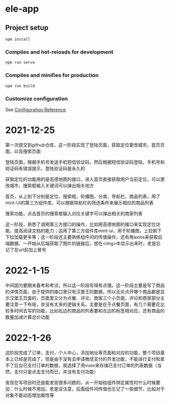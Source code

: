 # ele-app

## Project setup
```
npm install
```

### Compiles and hot-reloads for development
```
npm run serve
```

### Compiles and minifies for production
```
npm run build
```

### Customize configuration
See [Configuration Reference](https://cli.vuejs.org/config/).

# 2021-12-25

第一次提交到github仓库，这一阶段实现了登陆页面，获取定位更改城市，首页页面，以及搜索页面

登陆页面，根据手机号发送手机短信验证码，然后根据短信验证码登陆，手机号和验证码有错误提示，登陆验证码是永久的

获取定位的功能用的是高德地图的接口，进入首页直接获取用户当前定位，可以更改城市，搜索框输入关键词可以弹出相关地方

首页，从上到下分别是定位，搜索框，轮播图，分类，导航栏，商品列表，用了mint-UI的第三方组件库，可以根据导航栏的筛选条件来展示相应的商品列表

搜索功能，点击首页的搜索框输入对应关键字可以弹出相关的商家列表

这一阶段，熟悉了调用第三方接口的操作，比如用高德地图的接口来实现定位功能，提高阅读文档的能力；运用了第三方组件库mint-ui，用于轮播图，上拉刷下下拉加载更多等；这一阶段还主要熟练组件间的传值操作，还有用axios来获取后端数据，一开始从后端获取了图片的链接后，想在\<img>中显示出来时，老是忘记了在url前加上冒号

# 2022-1-15

中间因为要期末备考和考试，所以这一阶段写得有点慢。这一阶段主要是写了商品的详情页面，由于提供的接口里只有汉堡王的数据，所以无论点开哪个商品都是显示汉堡王页面的，页面里又分为点餐、评论、商家三个小页面，评论和商家部分主要注意一下布局，并没有太多的逻辑关系。主要是在于点餐页面，有几个需要花比较多时间去写的功能，比如右边的商品的列表要和左边的标签相对应，还有商品的数量加减计算总价功能

# 2022-1-26

这阶段完成了订单，支付，个人中心，添加地址等页面和对应的功能，整个项目基本上已经是完成了，但是由于没有去申请微信支付的开发功能，不能进行支付和拿不了后台已支付订单的数据，我选择了用vuex来存储已支付订单的列表数据（当然，支付只是点击支付而已，并没有支付功能）

发现在写项目时还是能发现很多问题的，从一开始给组件绑定属性时什么时候要加：什么时候不用加，老是没注意，后面组件间传值也忘记了一些细节，比如对于对象不能动态增加属性等

